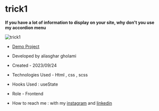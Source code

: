 # trick1


**If you have a lot of information to display on your site, why don't you use my accordion menu**

![trick1](https://github.com/aliasghardev/trick1/assets/144837096/7c296a05-221a-4778-9a58-989f257b1bea)

- [Demo Project](https://aliasghardev.github.io/project3/)

- Developed by aliasghar gholami

- Created - 2023/09/24

- Technologies Used - Html , css , scss

- Hooks Used : useState 

- Role - Frontend

- How to reach me : with my [instagram](https://www.instagram.com/aliasghar.gholami_dev) and [linkedin](https://www.linkedin.com/in/aliasghar-gholami-a1229a290)
